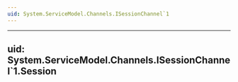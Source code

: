 ```yaml
---
uid: System.ServiceModel.Channels.ISessionChannel`1
---
```


---
uid: System.ServiceModel.Channels.ISessionChannel`1.Session
---
